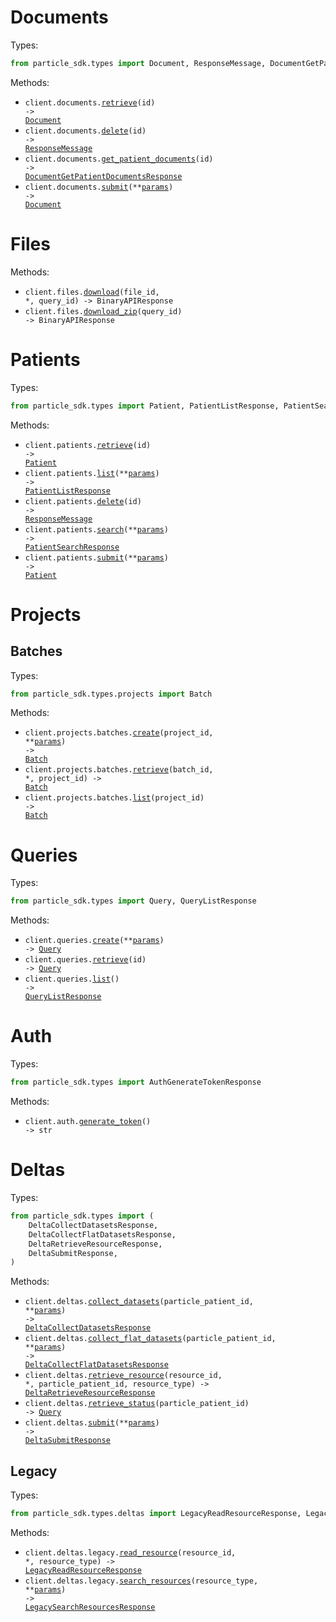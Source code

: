# Documents

Types:

```python
from particle_sdk.types import Document, ResponseMessage, DocumentGetPatientDocumentsResponse
```

Methods:

- <code title="get /api/v1/documents/{id}">client.documents.<a href="./src/particle_sdk/resources/documents.py">retrieve</a>(id) -> <a href="./src/particle_sdk/types/document.py">Document</a></code>
- <code title="delete /api/v1/documents/{id}">client.documents.<a href="./src/particle_sdk/resources/documents.py">delete</a>(id) -> <a href="./src/particle_sdk/types/response_message.py">ResponseMessage</a></code>
- <code title="get /api/v1/documents/patient/{id}">client.documents.<a href="./src/particle_sdk/resources/documents.py">get_patient_documents</a>(id) -> <a href="./src/particle_sdk/types/document_get_patient_documents_response.py">DocumentGetPatientDocumentsResponse</a></code>
- <code title="post /api/v1/documents">client.documents.<a href="./src/particle_sdk/resources/documents.py">submit</a>(\*\*<a href="src/particle_sdk/types/document_submit_params.py">params</a>) -> <a href="./src/particle_sdk/types/document.py">Document</a></code>

# Files

Methods:

- <code title="get /api/v1/files/{query_id}/{file_id}">client.files.<a href="./src/particle_sdk/resources/files.py">download</a>(file_id, \*, query_id) -> BinaryAPIResponse</code>
- <code title="get /api/v1/files/{query_id}/zip">client.files.<a href="./src/particle_sdk/resources/files.py">download_zip</a>(query_id) -> BinaryAPIResponse</code>

# Patients

Types:

```python
from particle_sdk.types import Patient, PatientListResponse, PatientSearchResponse
```

Methods:

- <code title="get /api/v1/patients/{id}">client.patients.<a href="./src/particle_sdk/resources/patients.py">retrieve</a>(id) -> <a href="./src/particle_sdk/types/patient.py">Patient</a></code>
- <code title="get /api/v1/patients">client.patients.<a href="./src/particle_sdk/resources/patients.py">list</a>(\*\*<a href="src/particle_sdk/types/patient_list_params.py">params</a>) -> <a href="./src/particle_sdk/types/patient_list_response.py">PatientListResponse</a></code>
- <code title="delete /api/v1/patients/{id}">client.patients.<a href="./src/particle_sdk/resources/patients.py">delete</a>(id) -> <a href="./src/particle_sdk/types/response_message.py">ResponseMessage</a></code>
- <code title="post /api/v1/patients/search">client.patients.<a href="./src/particle_sdk/resources/patients.py">search</a>(\*\*<a href="src/particle_sdk/types/patient_search_params.py">params</a>) -> <a href="./src/particle_sdk/types/patient_search_response.py">PatientSearchResponse</a></code>
- <code title="post /api/v1/patients">client.patients.<a href="./src/particle_sdk/resources/patients.py">submit</a>(\*\*<a href="src/particle_sdk/types/patient_submit_params.py">params</a>) -> <a href="./src/particle_sdk/types/patient.py">Patient</a></code>

# Projects

## Batches

Types:

```python
from particle_sdk.types.projects import Batch
```

Methods:

- <code title="post /api/v1/projects/{project_id}/batches">client.projects.batches.<a href="./src/particle_sdk/resources/projects/batches.py">create</a>(project_id, \*\*<a href="src/particle_sdk/types/projects/batch_create_params.py">params</a>) -> <a href="./src/particle_sdk/types/projects/batch.py">Batch</a></code>
- <code title="get /api/v1/projects/{project_id}/batches/{batch_id}">client.projects.batches.<a href="./src/particle_sdk/resources/projects/batches.py">retrieve</a>(batch_id, \*, project_id) -> <a href="./src/particle_sdk/types/projects/batch.py">Batch</a></code>
- <code title="get /api/v1/projects/{project_id}/batches">client.projects.batches.<a href="./src/particle_sdk/resources/projects/batches.py">list</a>(project_id) -> <a href="./src/particle_sdk/types/projects/batch.py">Batch</a></code>

# Queries

Types:

```python
from particle_sdk.types import Query, QueryListResponse
```

Methods:

- <code title="post /api/v1/queries">client.queries.<a href="./src/particle_sdk/resources/queries.py">create</a>(\*\*<a href="src/particle_sdk/types/query_create_params.py">params</a>) -> <a href="./src/particle_sdk/types/query.py">Query</a></code>
- <code title="get /api/v1/queries/{id}">client.queries.<a href="./src/particle_sdk/resources/queries.py">retrieve</a>(id) -> <a href="./src/particle_sdk/types/query.py">Query</a></code>
- <code title="get /api/v1/queries/">client.queries.<a href="./src/particle_sdk/resources/queries.py">list</a>() -> <a href="./src/particle_sdk/types/query_list_response.py">QueryListResponse</a></code>

# Auth

Types:

```python
from particle_sdk.types import AuthGenerateTokenResponse
```

Methods:

- <code title="get /auth">client.auth.<a href="./src/particle_sdk/resources/auth.py">generate_token</a>() -> str</code>

# Deltas

Types:

```python
from particle_sdk.types import (
    DeltaCollectDatasetsResponse,
    DeltaCollectFlatDatasetsResponse,
    DeltaRetrieveResourceResponse,
    DeltaSubmitResponse,
)
```

Methods:

- <code title="get /deltas/R4/Patient/{particle_patient_id}/$everything">client.deltas.<a href="./src/particle_sdk/resources/deltas/deltas.py">collect_datasets</a>(particle_patient_id, \*\*<a href="src/particle_sdk/types/delta_collect_datasets_params.py">params</a>) -> <a href="./src/particle_sdk/types/delta_collect_datasets_response.py">DeltaCollectDatasetsResponse</a></code>
- <code title="get /deltas/flat/{particle_patient_id}">client.deltas.<a href="./src/particle_sdk/resources/deltas/deltas.py">collect_flat_datasets</a>(particle_patient_id, \*\*<a href="src/particle_sdk/types/delta_collect_flat_datasets_params.py">params</a>) -> <a href="./src/particle_sdk/types/delta_collect_flat_datasets_response.py">DeltaCollectFlatDatasetsResponse</a></code>
- <code title="get /deltas/flat/{particle_patient_id}/{resource_type}/{resource_id}">client.deltas.<a href="./src/particle_sdk/resources/deltas/deltas.py">retrieve_resource</a>(resource_id, \*, particle_patient_id, resource_type) -> <a href="./src/particle_sdk/types/delta_retrieve_resource_response.py">DeltaRetrieveResourceResponse</a></code>
- <code title="get /deltas/{particle_patient_id}">client.deltas.<a href="./src/particle_sdk/resources/deltas/deltas.py">retrieve_status</a>(particle_patient_id) -> <a href="./src/particle_sdk/types/query.py">Query</a></code>
- <code title="post /deltas">client.deltas.<a href="./src/particle_sdk/resources/deltas/deltas.py">submit</a>(\*\*<a href="src/particle_sdk/types/delta_submit_params.py">params</a>) -> <a href="./src/particle_sdk/types/delta_submit_response.py">DeltaSubmitResponse</a></code>

## Legacy

Types:

```python
from particle_sdk.types.deltas import LegacyReadResourceResponse, LegacySearchResourcesResponse
```

Methods:

- <code title="get /deltas/R4/{resource_type}/{resource_id}">client.deltas.legacy.<a href="./src/particle_sdk/resources/deltas/legacy.py">read_resource</a>(resource_id, \*, resource_type) -> <a href="./src/particle_sdk/types/deltas/legacy_read_resource_response.py">LegacyReadResourceResponse</a></code>
- <code title="get /deltas/R4/{resource_type}">client.deltas.legacy.<a href="./src/particle_sdk/resources/deltas/legacy.py">search_resources</a>(resource_type, \*\*<a href="src/particle_sdk/types/deltas/legacy_search_resources_params.py">params</a>) -> <a href="./src/particle_sdk/types/deltas/legacy_search_resources_response.py">LegacySearchResourcesResponse</a></code>
